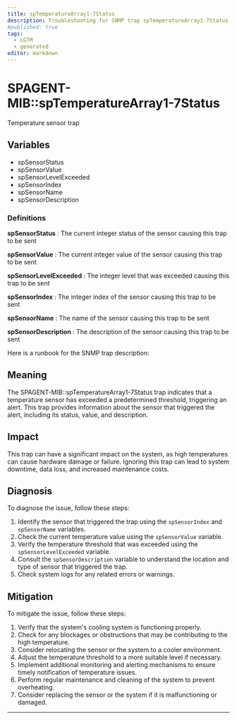 ```yaml
---
title: spTemperatureArray1-7Status
description: Troubleshooting for SNMP trap spTemperatureArray1-7Status
#published: true
tags:
  - LGTM
  - generated
editor: markdown
---
```


# SPAGENT-MIB::spTemperatureArray1-7Status 

Temperature sensor trap 


## Variables


  - spSensorStatus
  - spSensorValue
  - spSensorLevelExceeded
  - spSensorIndex
  - spSensorName
  - spSensorDescription 

### Definitions 


**spSensorStatus** 
: The current integer status of the sensor causing this trap to be sent 

**spSensorValue** 
: The current integer value of the sensor causing this trap to be sent 

**spSensorLevelExceeded** 
: The integer level that was exceeded causing this trap to be sent 

**spSensorIndex** 
: The integer index of the sensor causing this trap to be sent 

**spSensorName** 
: The name of the sensor causing this trap to be sent 

**spSensorDescription** 
: The description of the sensor causing this trap to be sent 


Here is a runbook for the SNMP trap description:

## Meaning

The SPAGENT-MIB::spTemperatureArray1-7Status trap indicates that a temperature sensor has exceeded a predetermined threshold, triggering an alert. This trap provides information about the sensor that triggered the alert, including its status, value, and description.

## Impact

This trap can have a significant impact on the system, as high temperatures can cause hardware damage or failure. Ignoring this trap can lead to system downtime, data loss, and increased maintenance costs.

## Diagnosis

To diagnose the issue, follow these steps:

1. Identify the sensor that triggered the trap using the `spSensorIndex` and `spSensorName` variables.
2. Check the current temperature value using the `spSensorValue` variable.
3. Verify the temperature threshold that was exceeded using the `spSensorLevelExceeded` variable.
4. Consult the `spSensorDescription` variable to understand the location and type of sensor that triggered the trap.
5. Check system logs for any related errors or warnings.

## Mitigation

To mitigate the issue, follow these steps:

1. Verify that the system's cooling system is functioning properly.
2. Check for any blockages or obstructions that may be contributing to the high temperature.
3. Consider relocating the sensor or the system to a cooler environment.
4. Adjust the temperature threshold to a more suitable level if necessary.
5. Implement additional monitoring and alerting mechanisms to ensure timely notification of temperature issues.
6. Perform regular maintenance and cleaning of the system to prevent overheating.
7. Consider replacing the sensor or the system if it is malfunctioning or damaged.
---




